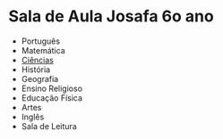 # Sala de Aula Josafa 6o ano
 - Português
 - Matemática
 - [Ciências](https://padlet.com/fredericohorie/9e41orplusemk1g3)
 - História
 - Geografia
 - Ensino Religioso
 - Educação Física
 - Artes
 - Inglês
 - Sala de Leitura
